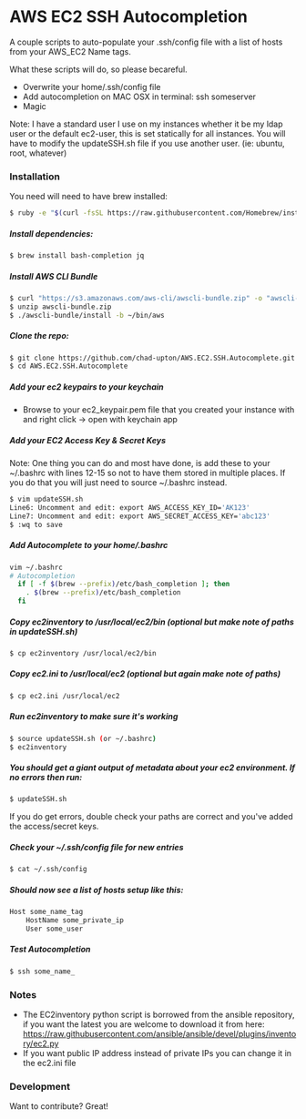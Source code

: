 # AWS EC2 SSH Autocompletion

A couple scripts to auto-populate your .ssh/config file with a list of hosts from your AWS_EC2 Name tags.

What these scripts will do, so please becareful.
  - Overwrite your home/.ssh/config file
  - Add autocompletion on MAC OSX in terminal:  ssh someserver
  - Magic


Note: I have a standard user I use on my instances whether it be my ldap user or the default ec2-user, this is set statically for all instances.  You will have to modify the updateSSH.sh file if you use another user. (ie: ubuntu, root, whatever)

### Installation

You need will need to have brew installed:
```sh
$ ruby -e "$(curl -fsSL https://raw.githubusercontent.com/Homebrew/install/master/install)"
```

##### Install dependencies:
```sh
$ brew install bash-completion jq
```

##### Install AWS CLI Bundle
```sh
$ curl "https://s3.amazonaws.com/aws-cli/awscli-bundle.zip" -o "awscli-bundle.zip"
$ unzip awscli-bundle.zip
$ ./awscli-bundle/install -b ~/bin/aws
```
##### Clone the repo:
```sh
$ git clone https://github.com/chad-upton/AWS.EC2.SSH.Autocomplete.git
$ cd AWS.EC2.SSH.Autocomplete
```

##### Add your ec2 keypairs to your keychain
* Browse to your ec2_keypair.pem file that you created your instance with and right click -> open with keychain app

##### Add your EC2 Access Key & Secret Keys
Note: One thing you can do and most have done, is add these to your ~/.bashrc with lines 12-15 so not to have them stored in multiple places.  If you do that you will just need to source ~/.bashrc instead.
```sh
$ vim updateSSH.sh
Line6: Uncomment and edit: export AWS_ACCESS_KEY_ID='AK123'
Line7: Uncomment and edit: export AWS_SECRET_ACCESS_KEY='abc123'
$ :wq to save
```
##### Add Autocomplete to your home/.bashrc
```sh
vim ~/.bashrc
# Autocompletion
  if [ -f $(brew --prefix)/etc/bash_completion ]; then
    . $(brew --prefix)/etc/bash_completion
  fi
```

##### Copy ec2inventory to /usr/local/ec2/bin (optional but make note of paths in updateSSH.sh)
```sh
$ cp ec2inventory /usr/local/ec2/bin
```

##### Copy ec2.ini to /usr/local/ec2 (optional but again make note of paths)
```sh
$ cp ec2.ini /usr/local/ec2
```

##### Run ec2inventory to make sure it's working
```sh
$ source updateSSH.sh (or ~/.bashrc)
$ ec2inventory
```

##### You should get a giant output of metadata about your ec2 environment.  If no errors then run:
```sh
$ updateSSH.sh
```
If you do get errors, double check your paths are correct and you've added the access/secret keys.

##### Check your ~/.ssh/config file for new entries
```sh
$ cat ~/.ssh/config
```

##### Should now see a list of hosts setup like this:
```sh
Host some_name_tag
    HostName some_private_ip
    User some_user
```

##### Test Autocompletion
```sh
$ ssh some_name_
```

### Notes

* The EC2inventory python script is borrowed from the ansible repository, if you want the latest you are welcome to download it from here: https://raw.githubusercontent.com/ansible/ansible/devel/plugins/inventory/ec2.py
* If you want public IP address instead of private IPs you can change it in the ec2.ini file

### Development

Want to contribute? Great!



